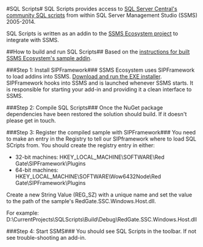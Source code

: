 #SQL Scripts#
SQL Scripts provides access to [SQL Server Central's community SQL scripts](http://www.sqlservercentral.com/Scripts/) from within SQL Server Management Studio (SSMS) 2005-2014.

SQL Scripts is written as an addin to the [SSMS Ecosystem project](http://documentation.red-gate.com/display/MA/SSMS+ecosystem+project) to integrate with SSMS.

##How to build and run SQL Scripts##
Based on the [instructions for built SSMS Ecosystem's sample addin](http://documentation.red-gate.com/display/MA/Building+the+sample+add-in).

###Step 1: Install SIPFramework###
SSMS Ecosystem uses SIPFramework to load addins into SSMS. [Download and run the EXE installer](http://documentation.red-gate.com/display/MA/Redistributing+the+framework). SIPFramework hooks into SSMS and is launched whenever SSMS starts. It is responsible for starting your add-in and providing it a clean interface to SSMS.

###Step 2: Compile SQL Scripts###
Once the NuGet package dependencies have been restored the solution should build. If it doesn't please get in touch.

###Step 3: Register the compiled sample with SIPFramework###
You need to make an entry in the Registry to tell our SIPframework where to load SQL SCripts from. You should create the registry entry in either:
* 32-bit machines: HKEY_LOCAL_MACHINE\SOFTWARE\Red Gate\SIPFramework\Plugins
* 64-bit machines: HKEY_LOCAL_MACHINE\SOFTWARE\Wow6432Node\Red Gate\SIPFramework\Plugins

Create a new String Value (REG_SZ) with a unique name and set the value to the path of the sample's RedGate.SSC.Windows.Host.dll.

For example: D:\CurrentProjects\SQLScripts\Build\Debug\RedGate.SSC.Windows.Host.dll

###Step 4: Start SSMS###
You should see SQL Scripts in the toolbar. If not see trouble-shooting an add-in.